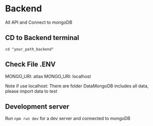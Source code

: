 # Backend

All API and Connect to mongoDB 

## CD to Backend terminal 

`cd "your_path_backend"`

## Check File .ENV

 MONGO_URI: atlas
 MONGO_URI: localhost 

 Note if use localhost: There are folder DataMongoDB includes all data, please import data to test 
 
## Development server

Run `npm run dev` for a dev server and connected to mongoDB
